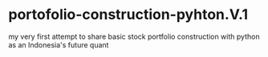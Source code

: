 # portofolio-construction-pyhton.V.1
my very first attempt to share basic stock portfolio construction with python as an Indonesia's future quant
